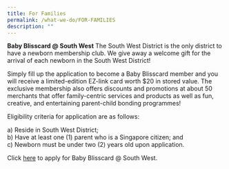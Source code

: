 ```yaml
---
title: For Families
permalink: /what-we-do/FOR-FAMILIES
description: ""
---
```

**Baby Blisscard @ South West**
The South West District is the only district to have a newborn membership club. We give away a welcome gift for the arrival of each newborn in the South West District!

Simply fill up the application to become a Baby Blisscard member and you will receive a limited-edition EZ-link card worth $20 in stored value. The exclusive membership also offers discounts and promotions at about 50 merchants that offer family-centric services and products as well as fun, creative, and entertaining parent-child bonding programmes! 

Eligibility criteria for application are as follows:

a) Reside in South West District;<br>
b) Have at least one (1) parent who is a Singapore citizen; and<br>
c) Newborn must be under two (2) years old upon application. 

Click [here](https://go.gov.sg/babyblisscard ) to apply for Baby Blisscard @ South West.